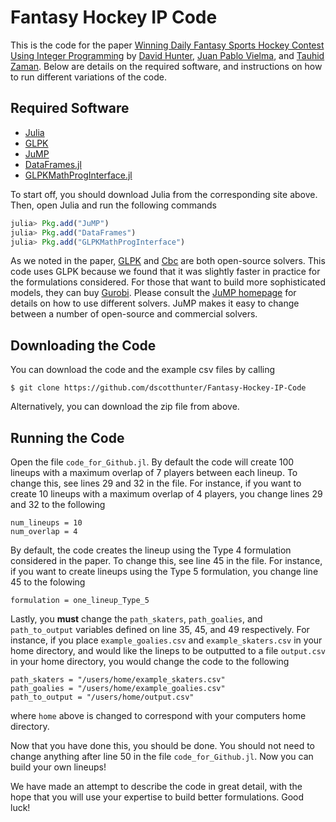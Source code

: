 Fantasy Hockey IP Code
======================

This is the code for the paper [Winning Daily Fantasy Sports Hockey Contest Using Integer Programming](http://arxiv.org/pdf/1604.01455v1.pdf) by [David Hunter](http://orc.scripts.mit.edu/people/student.php?name=dshunter), [Juan Pablo Vielma](http://www.mit.edu/~jvielma/), and [Tauhid Zaman](http://zlisto.scripts.mit.edu/home/). Below are details on the required software, and instructions on how to run different variations of the code. 

## Required Software 
- [Julia](http://julialang.org/)
- [GLPK](https://www.gnu.org/software/glpk/)
- [JuMP](https://github.com/JuliaOpt/JuMP.jl)
- [DataFrames.jl](https://github.com/JuliaStats/DataFrames.jl)
- [GLPKMathProgInterface.jl](https://github.com/JuliaOpt/GLPKMathProgInterface.jl)

To start off, you should download Julia from the corresponding site above. Then, open Julia and run the following commands 
```julia
julia> Pkg.add("JuMP")
julia> Pkg.add("DataFrames")
julia> Pkg.add("GLPKMathProgInterface")
```

As we noted in the paper, [GLPK](https://www.gnu.org/software/glpk/) and [Cbc](https://projects.coin-or.org/Cbc) are both open-source solvers. This code uses GLPK because we found that it was slightly faster in practice for the formulations considered. For those that want to build more sophisticated models, they can buy [Gurobi](http://www.gurobi.com/). Please consult the [JuMP homepage](https://github.com/JuliaOpt/JuMP.jl) for details on how to use different solvers. JuMP makes it easy to change between a number of open-source and commercial solvers. 



## Downloading the Code 

You can download the code and the example csv files by calling 

```
$ git clone https://github.com/dscotthunter/Fantasy-Hockey-IP-Code
```

Alternatively, you can download the zip file from above. 



## Running the Code
Open the file ```code_for_Github.jl```. By default the code will create 100 lineups with a maximum overlap of 7 players between each lineup. To change this, see lines 29 and 32 in the file. For instance, if you want to create 10 lineups with a maximum overlap of 4 players, you change lines 29 and 32 to the following 

```
num_lineups = 10
num_overlap = 4
```

By default, the code creates the lineup using the Type 4 formulation considered in the paper. To change this, see line 45 in the file. For instance, if you want to create lineups using the Type 5 formulation, you change line 45 to the folowing 

```
formulation = one_lineup_Type_5
```

Lastly, you **must** change the ```path_skaters```, ```path_goalies```, and ```path_to_output``` variables defined on line 35, 45, and 49 respectively. For instance, if you place ```example_goalies.csv``` and ```example_skaters.csv``` in your home directory, and would like the lineps to be outputted to a file ```output.csv``` in your home directory, you would change the code to the following 

```
path_skaters = "/users/home/example_skaters.csv"
path_goalies = "/users/home/example_goalies.csv"
path_to_output = "/users/home/output.csv"
```

where ```home``` above is changed to correspond with your computers home directory. 

Now that you have done this, you should be done. You should not need to change anything after line 50 in the file ```code_for_Github.jl```. Now you can build your own lineups!

We have made an attempt to describe the code in great detail, with the hope that you will use your expertise to build better formulations. Good luck!
